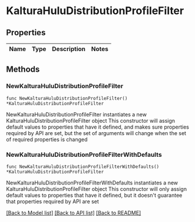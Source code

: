 # KalturaHuluDistributionProfileFilter

## Properties

Name | Type | Description | Notes
------------ | ------------- | ------------- | -------------

## Methods

### NewKalturaHuluDistributionProfileFilter

`func NewKalturaHuluDistributionProfileFilter() *KalturaHuluDistributionProfileFilter`

NewKalturaHuluDistributionProfileFilter instantiates a new KalturaHuluDistributionProfileFilter object
This constructor will assign default values to properties that have it defined,
and makes sure properties required by API are set, but the set of arguments
will change when the set of required properties is changed

### NewKalturaHuluDistributionProfileFilterWithDefaults

`func NewKalturaHuluDistributionProfileFilterWithDefaults() *KalturaHuluDistributionProfileFilter`

NewKalturaHuluDistributionProfileFilterWithDefaults instantiates a new KalturaHuluDistributionProfileFilter object
This constructor will only assign default values to properties that have it defined,
but it doesn't guarantee that properties required by API are set


[[Back to Model list]](../README.md#documentation-for-models) [[Back to API list]](../README.md#documentation-for-api-endpoints) [[Back to README]](../README.md)


